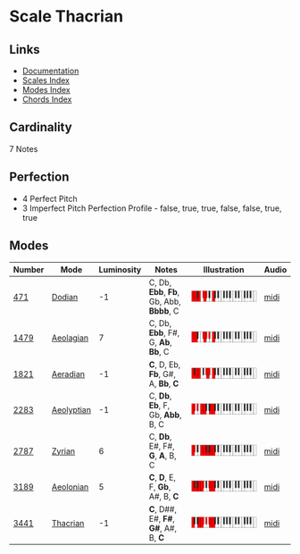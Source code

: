 # Scale Thacrian

## Links

- [Documentation](README.md)
- [Scales Index](Scales.md)
- [Modes Index](Modes.md)
- [Chords Index](Chords.md)

## Cardinality

7 Notes

## Perfection

- 4 Perfect Pitch
- 3 Imperfect Pitch
Perfection Profile - false, true, true, false, false, true, true

## Modes

| Number | Mode | Luminosity | Notes | Illustration | Audio |
|--------|------|------------|-------|--------------|-------|
| [471](https://ianring.com/musictheory/scales/471) | [Dodian](ModeDodian.md) | -1 | C, Db, **Ebb**, **Fb**, Gb, Abb, **Bbbb**, C | ![CNaturalDodian](ModeCNaturalDodian.png) | [midi](https://github.com/edipermadi/music/blob/main/docs/ModeCNaturalDodian.mid?raw=true) | 
| [1479](https://ianring.com/musictheory/scales/1479) | [Aeolagian](ModeAeolagian.md) | 7 | C, Db, **Ebb**, F#, G, **Ab**, **Bb**, C | ![CNaturalAeolagian](ModeCNaturalAeolagian.png) | [midi](https://github.com/edipermadi/music/blob/main/docs/ModeCNaturalAeolagian.mid?raw=true) | 
| [1821](https://ianring.com/musictheory/scales/1821) | [Aeradian](ModeAeradian.md) | -1 | **C**, D, Eb, **Fb**, G#, A, **Bb**, **C** | ![CNaturalAeradian](ModeCNaturalAeradian.png) | [midi](https://github.com/edipermadi/music/blob/main/docs/ModeCNaturalAeradian.mid?raw=true) | 
| [2283](https://ianring.com/musictheory/scales/2283) | [Aeolyptian](ModeAeolyptian.md) | -1 | C, **Db**, **Eb**, F, Gb, **Abb**, B, C | ![CNaturalAeolyptian](ModeCNaturalAeolyptian.png) | [midi](https://github.com/edipermadi/music/blob/main/docs/ModeCNaturalAeolyptian.mid?raw=true) | 
| [2787](https://ianring.com/musictheory/scales/2787) | [Zyrian](ModeZyrian.md) | 6 | C, **Db**, E#, F#, **G**, **A**, B, C | ![CNaturalZyrian](ModeCNaturalZyrian.png) | [midi](https://github.com/edipermadi/music/blob/main/docs/ModeCNaturalZyrian.mid?raw=true) | 
| [3189](https://ianring.com/musictheory/scales/3189) | [Aeolonian](ModeAeolonian.md) | 5 | **C**, **D**, E, F, **Gb**, A#, B, **C** | ![CNaturalAeolonian](ModeCNaturalAeolonian.png) | [midi](https://github.com/edipermadi/music/blob/main/docs/ModeCNaturalAeolonian.mid?raw=true) | 
| [3441](https://ianring.com/musictheory/scales/3441) | [Thacrian](ModeThacrian.md) | -1 | **C**, D##, E#, **F#**, **G#**, A#, B, **C** | ![CNaturalThacrian](ModeCNaturalThacrian.png) | [midi](https://github.com/edipermadi/music/blob/main/docs/ModeCNaturalThacrian.mid?raw=true) | 
